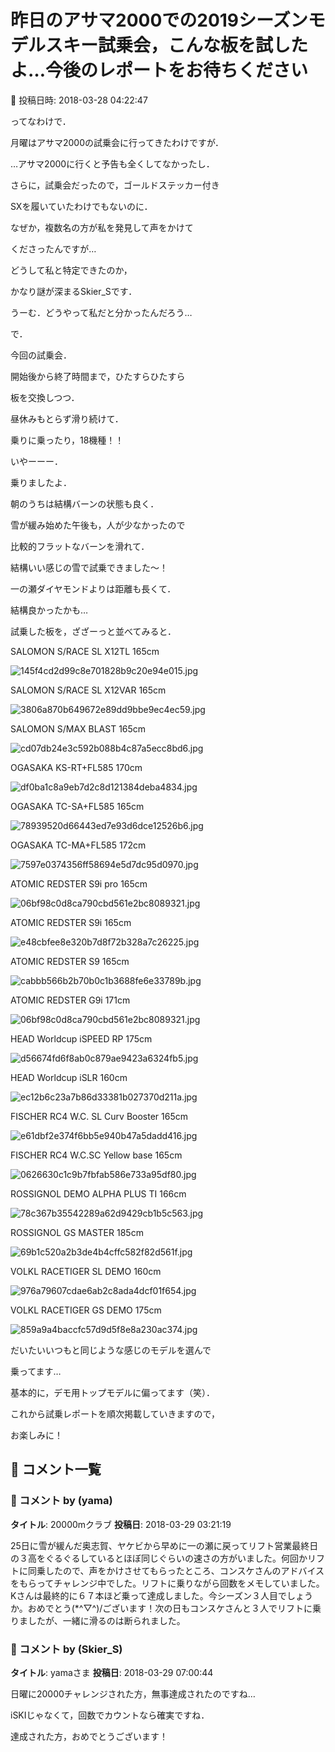 # 昨日のアサマ2000での2019シーズンモデルスキー試乗会，こんな板を試したよ…今後のレポートをお待ちください

📅 投稿日時: 2018-03-28 04:22:47

ってなわけで．


月曜はアサマ2000の試乗会に行ってきたわけですが．





…アサマ2000に行くと予告も全くしてなかったし．


さらに，試乗会だったので，ゴールドステッカー付き


SXを履いていたわけでもないのに．


なぜか，複数名の方が私を発見して声をかけて


くださったんですが…


どうして私と特定できたのか，


かなり謎が深まるSkier_Sです．





うーむ．どうやって私だと分かったんだろう…





で．


今回の試乗会．


開始後から終了時間まで，ひたすらひたすら


板を交換しつつ．


昼休みもとらず滑り続けて．


乗りに乗ったり，18機種！！


いやーーー．


乗りましたよ．





朝のうちは結構バーンの状態も良く．


雪が緩み始めた午後も，人が少なかったので


比較的フラットなバーンを滑れて．


結構いい感じの雪で試乗できました～！


一の瀬ダイヤモンドよりは距離も長くて．


結構良かったかも…





試乗した板を，ざざーっと並べてみると．





SALOMON S/RACE SL X12TL 165cm




![145f4cd2d99c8e701828b9c20e94e015.jpg](images/145f4cd2d99c8e701828b9c20e94e015.jpg)







SALOMON S/RACE SL X12VAR 165cm




![3806a870b649672e89dd9bbe9ec4ec59.jpg](images/3806a870b649672e89dd9bbe9ec4ec59.jpg)







SALOMON S/MAX BLAST 165cm 




![cd07db24e3c592b088b4c87a5ecc8bd6.jpg](images/cd07db24e3c592b088b4c87a5ecc8bd6.jpg)







OGASAKA KS-RT+FL585 170cm




![df0ba1c8a9eb7d2c8d121384deba4834.jpg](images/df0ba1c8a9eb7d2c8d121384deba4834.jpg)







OGASAKA TC-SA+FL585 165cm




![78939520d66443ed7e93d6dce12526b6.jpg](images/78939520d66443ed7e93d6dce12526b6.jpg)







OGASAKA TC-MA+FL585 172cm




![7597e0374356ff58694e5d7dc95d0970.jpg](images/7597e0374356ff58694e5d7dc95d0970.jpg)







ATOMIC REDSTER S9i pro 165cm




![06bf98c0d8ca790cbd561e2bc8089321.jpg](images/06bf98c0d8ca790cbd561e2bc8089321.jpg)







ATOMIC REDSTER S9i 165cm




![e48cbfee8e320b7d8f72b328a7c26225.jpg](images/e48cbfee8e320b7d8f72b328a7c26225.jpg)







ATOMIC REDSTER S9 165cm




![cabbb566b2b70b0c1b3688fe6e33789b.jpg](images/cabbb566b2b70b0c1b3688fe6e33789b.jpg)







ATOMIC REDSTER G9i 171cm




![06bf98c0d8ca790cbd561e2bc8089321.jpg](images/06bf98c0d8ca790cbd561e2bc8089321.jpg)







HEAD Worldcup iSPEED RP 175cm




![d56674fd6f8ab0c879ae9423a6324fb5.jpg](images/d56674fd6f8ab0c879ae9423a6324fb5.jpg)







HEAD Worldcup iSLR 160cm




![ec12b6c23a7b86d33381b027370d211a.jpg](images/ec12b6c23a7b86d33381b027370d211a.jpg)







FISCHER RC4 W.C. SL Curv Booster 165cm




![e61dbf2e374f6bb5e940b47a5dadd416.jpg](images/e61dbf2e374f6bb5e940b47a5dadd416.jpg)







FISCHER RC4 W.C.SC Yellow base 165cm




![0626630c1c9b7fbfab586e733a95df80.jpg](images/0626630c1c9b7fbfab586e733a95df80.jpg)







ROSSIGNOL DEMO ALPHA PLUS TI 166cm




![78c367b35542289a62d9429cb1b5c563.jpg](images/78c367b35542289a62d9429cb1b5c563.jpg)







ROSSIGNOL GS MASTER 185cm




![69b1c520a2b3de4b4cffc582f82d561f.jpg](images/69b1c520a2b3de4b4cffc582f82d561f.jpg)







VOLKL RACETIGER SL DEMO 160cm




![976a79607cdae6ab2c8ada4dcf01f654.jpg](images/976a79607cdae6ab2c8ada4dcf01f654.jpg)







VOLKL RACETIGER GS DEMO 175cm




![859a9a4baccfc57d9d5f8e8a230ac374.jpg](images/859a9a4baccfc57d9d5f8e8a230ac374.jpg)







だいたいいつもと同じような感じのモデルを選んで


乗ってます…


基本的に，デモ用トップモデルに偏ってます（笑）．





これから試乗レポートを順次掲載していきますので，


お楽しみに！

## 💬 コメント一覧

### 💬 コメント by (yama)
**タイトル**: 20000mクラブ
**投稿日**: 2018-03-29 03:21:19

25日に雪が緩んだ奥志賀、ヤケビから早めに一の瀬に戻ってリフト営業最終日の３高をぐるぐるしているとほぼ同じぐらいの速さの方がいました。何回かリフトに同乗したので、声をかけさせてもらったところ、コンスケさんのアドバイスをもらってチャレンジ中でした。リフトに乗りながら回数をメモしていました。Kさんは最終的に６７本ほど乗って達成しました。今シーズン３人目でしょうか。おめでとう(*^▽^)/ございます！次の日もコンスケさんと３人でリフトに乗りましたが、一緒に滑るのは断られました。

### 💬 コメント by (Skier_S)
**タイトル**: yamaさま
**投稿日**: 2018-03-29 07:00:44

日曜に20000チャレンジされた方，無事達成されたのですね…

iSKIじゃなくて，回数でカウントなら確実ですね．

達成された方，おめでとうございます！

